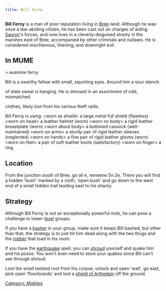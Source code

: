 ```yaml
---
title: Bill Ferny
---
```


**Bill Ferny** is a man of poor reputation living in
[Bree](Bree "wikilink")-land. Although he was once a law-abiding
citizen, he has been cast out on charges of aiding
[Sauron](Sauron "wikilink")'s forces, and now lives in a
cleverly-disguised shanty in the marshes east of Bree, accompanied by
other criminals and outlaws. He is considered mischievous, thieving, and
downright evil.

## In MUME

\> examine ferny

Bill is a swarthy fellow with small, squinting eyes. Around him a sour
stench

of stale sweat is hanging. He is dressed in an assortment of odd,
mismatched

clothes, likely loot from his various theft raids.

Bill Ferny is using: \<worn as shield\> a large metal full shield
(flawless) \<worn on head\> a leather helmet (worn) \<worn on body\> a
rigid leather breastplate (worn) \<worn about body\> a buttoned cassock
(well-maintained) \<worn on arms\> a sturdy pair of rigid leather
sleeves (neglected) \<worn on hands\> a fine pair of rigid leather
gloves (worn) \<worn on feet\> a pair of soft leather boots
(satisfactory) \<worn on finger\> a ring

## Location

From the junction south of Bree, go all e, neneene 5n 2e. There you will
find a hidden 'bush' marked by a cloth, 'open bush' and go down to the
west end of a small hidden trail leading east to his shanty.

## Strategy

Although Bill Ferny is not an exceptionally powerful mob, he can pose a
challenge to lower-[level](level "wikilink") groups.

If you have a [basher](bash "wikilink") in your group, make sure it
keeps Bill bashed, but other than that, the strategy is to just hit him
dead along with the two thugs and the [robber](robber "wikilink") that
load in his room.

If you have the [earthquake](earthquake "wikilink") spell, you can
[shroud](shroud "wikilink") yourself and quake him and his posse. You
won't even need to store your quakes since Bill can't see through
shroud.

Loot the small twisted root from his corpse, unlock and open 'wall', go
east, pick open 'floorboards' and loot a [shield of
Arthedain](shield_of_Arthedain "wikilink") off the ground.

[Category: Mobiles](Category:_Mobiles "wikilink")